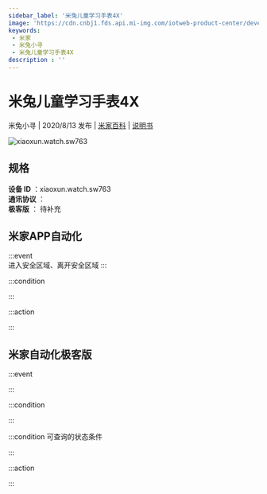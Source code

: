 ```yaml
---
sidebar_label: '米兔儿童学习手表4X'
image: 'https://cdn.cnbj1.fds.api.mi-img.com/iotweb-product-center/developer_1592357077916ARjScA1z.png?GalaxyAccessKeyId=AKVGLQWBOVIRQ3XLEW&Expires=9223372036854775807&Signature=TEb9HkoPJ7c4g4JvSxhBYRtrrTc='
keywords: 
 - 米家
 - 米兔小寻
 - 米兔儿童学习手表4X
description : ''
---
```

# 米兔儿童学习手表4X

米兔小寻 | 2020/8/13 发布 | [米家百科](https://home.mi.com/webapp/content/baike/product/index.html?model=xiaoxun.watch.sw763) | [说明书](https://home.mi.com/views/introduction.html?model=xiaoxun.watch.sw763&region=cn)

![xiaoxun.watch.sw763](https://cdn.cnbj1.fds.api.mi-img.com/iotweb-product-center/developer_1592357077916ARjScA1z.png?GalaxyAccessKeyId=AKVGLQWBOVIRQ3XLEW&Expires=9223372036854775807&Signature=TEb9HkoPJ7c4g4JvSxhBYRtrrTc=)

## 规格  
> 
**设备 ID** ：xiaoxun.watch.sw763  
**通讯协议** ：  
**极客版**  ： 待补充 


## 米家APP自动化  

:::event  
进入安全区域、离开安全区域
:::

:::condition  

:::

:::action   

:::

## 米家自动化极客版  

:::event  

:::

:::condition  

:::

:::condition 可查询的状态条件  

:::

:::action  

:::

        
